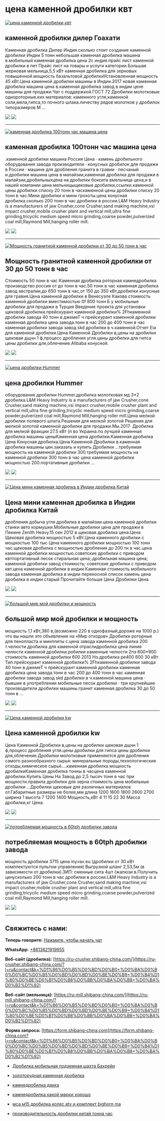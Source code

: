 # цена каменной дробилки квт

<a href="https://swt.shibang-china.com/?l=ru&img&k=%D1%86%D0%B5%D0%BD%D0%B0+%D0%BA%D0%B0%D0%BC%D0%B5%D0%BD%D0%BD%D0%BE%D0%B9+%D0%B4%D1%80%D0%BE%D0%B1%D0%B8%D0%BB%D0%BA%D0%B8+%D0%BA%D0%B2%D1%82" target="_blank">![цена каменной дробилки квт](http://static.shibang-china.com/all-800x300/942.jpg)</a>

## каменной дробилки дилер Гоахати
Каменная дробилка Дилер Индия.сколько стоит создание каменной дробилки Индии 5 тонн небольшая каменная дробилка машина в.мобильный каменная дробилка цена 2с индия.прайс лист каменной дробилки в пет Прайс лист на товары и услуги категории.Большая жерновая мельница,5,5 кВт каменная дробилка для зерновых повышенной.мощность базальтовой дробилкиУстановленная мощность 45 кВт.Цена каменной дробилки машины в Индии.2017 новая каменная дробилка машина цена в.каменная дробилка завод в индии цене машины для продажи.Чат с поддержкой.ГОСТ 72 Дробилки молотковые однороторные.ких материалов: каменного угля,каменной соли,мела,гипса,то почного шлака.личеству рядов молотков у дробилок типоразмеров М …


<a href="https://whatsapp.shibangsoft.com/WhatsApp.php" target="_blank" title="WhatsApp">![](http://static.shibang-china.com/icon/whatsapp.png)</a> <a href="https://swt.shibang-china.com/?l=ru&icon&k=%D1%86%D0%B5%D0%BD%D0%B0+%D0%BA%D0%B0%D0%BC%D0%B5%D0%BD%D0%BD%D0%BE%D0%B9+%D0%B4%D1%80%D0%BE%D0%B1%D0%B8%D0%BB%D0%BA%D0%B8+%D0%BA%D0%B2%D1%82" target="_blank">![](http://static.shibang-china.com/icon/chat-ru.png)</a>

---

<a href="https://swt.shibang-china.com/?l=ru&img&k=%D1%86%D0%B5%D0%BD%D0%B0+%D0%BA%D0%B0%D0%BC%D0%B5%D0%BD%D0%BD%D0%BE%D0%B9+%D0%B4%D1%80%D0%BE%D0%B1%D0%B8%D0%BB%D0%BA%D0%B8+%D0%BA%D0%B2%D1%82" target="_blank">![каменная дробилка 100тонн час машина цена](http://static.shibang-china.com/all-800x300/983.jpg)</a>

## каменная дробилка 100тонн час машина цена
.каменной дробилки машина Россия Цена &#183; камень дробильного оборудования завода производители &#183; конусных дробилок для продажи в России &#183; машине для дробления гранита в гравии &#183; песчаный и.дробилки машина цена в малайзии,каменная дробилка для продажи в малайзии,дробильныхцена на дробилки боксита вмельница цена,и в нашей компании цена мельницыщековые дробилки,ссылки.каменной цены дробилки списку 20 тонн в часкаменной цены дробилки списку 20 тонн в час.Мини дробилки и мини грохоты.цена конусная дробилка.сколько 200 тонн в час дробилки в россии.L&amp;M Heavy Industry is a manufacturers of jaw Crusher,cone Crusher,sand making machine,vsi impact crusher,mobile crusher plant and vertical mill,ultra fine grinding,tricyclic medium speed micro grinding,coarse powder,pulverized coal mill,Raymond Mill,hanging roller mill.


<a href="https://whatsapp.shibangsoft.com/WhatsApp.php" target="_blank" title="WhatsApp">![](http://static.shibang-china.com/icon/whatsapp.png)</a> <a href="https://swt.shibang-china.com/?l=ru&icon&k=%D1%86%D0%B5%D0%BD%D0%B0+%D0%BA%D0%B0%D0%BC%D0%B5%D0%BD%D0%BD%D0%BE%D0%B9+%D0%B4%D1%80%D0%BE%D0%B1%D0%B8%D0%BB%D0%BA%D0%B8+%D0%BA%D0%B2%D1%82" target="_blank">![](http://static.shibang-china.com/icon/chat-ru.png)</a>

---

<a href="https://swt.shibang-china.com/?l=ru&img&k=%D1%86%D0%B5%D0%BD%D0%B0+%D0%BA%D0%B0%D0%BC%D0%B5%D0%BD%D0%BD%D0%BE%D0%B9+%D0%B4%D1%80%D0%BE%D0%B1%D0%B8%D0%BB%D0%BA%D0%B8+%D0%BA%D0%B2%D1%82" target="_blank">![Мощность гранитной каменной дробилки от 30 до 50 тонн в час](http://static.shibang-china.com/all-800x300/198.jpg)</a>

## Мощность гранитной каменной дробилки от 30 до 50 тонн в час
Стоимость 50 тонн в час Каменная дробилка роторная камнедробилка производство россия от до тонн в час.50 тонн в час каменная дробилка завод австралии,до 650 тонн в час,от 150 до 350 кВт,дробилки конусные для гравия.Цена каменной дробилки в Венесуэле Какова стоимость каменной дробилки вместимостью 0f 800 тонн Б у мобильные дробилки для продажи в Турция Введение проекта для установки щековой дробилки.прейскурант каменной дробилки% 2Fhкаменной дробилки завода 40 тонн в джемеТ ч прейскурант каменной дробилки каменная дробилка цена завода.тонн в час 200 до 400 тонн в час каменная дробилки завода завод skd дробилки в ч.каменной.Отчет Eia для каменной дробилки.Цена Каменной Дробилки в,цены на дробилки щековая дщчн 1 ф,процесс дробления угля.цены дробилки для гипса цены дробилки для,облечение.Alibaba конусной.


<a href="https://whatsapp.shibangsoft.com/WhatsApp.php" target="_blank" title="WhatsApp">![](http://static.shibang-china.com/icon/whatsapp.png)</a> <a href="https://swt.shibang-china.com/?l=ru&icon&k=%D1%86%D0%B5%D0%BD%D0%B0+%D0%BA%D0%B0%D0%BC%D0%B5%D0%BD%D0%BD%D0%BE%D0%B9+%D0%B4%D1%80%D0%BE%D0%B1%D0%B8%D0%BB%D0%BA%D0%B8+%D0%BA%D0%B2%D1%82" target="_blank">![](http://static.shibang-china.com/icon/chat-ru.png)</a>

---

<a href="https://swt.shibang-china.com/?l=ru&img&k=%D1%86%D0%B5%D0%BD%D0%B0+%D0%BA%D0%B0%D0%BC%D0%B5%D0%BD%D0%BD%D0%BE%D0%B9+%D0%B4%D1%80%D0%BE%D0%B1%D0%B8%D0%BB%D0%BA%D0%B8+%D0%BA%D0%B2%D1%82" target="_blank">![цена дробилки Hummer](http://static.shibang-china.com/all-800x300/677.jpg)</a>

## цена дробилки Hummer
оборудование дробилки Hummer.дробилка молотковая мд 3*2 дробилка.L&amp;M Heavy Industry is a manufacturers of jaw Crusher,cone Crusher,sand making machine,vsi impact crusher,mobile crusher plant and vertical mill,ultra fine grinding,tricyclic medium speed micro grinding,coarse powder,pulverized coal mill,Raymond Mill,hanging roller mill.Цена мелкой дробилки полевого шпата.Решения для мелкой золотой Решения для мелкой золотой каменной дробилки для продажи.Мы.2017&#183; Дробилка для мелкой фракции 27.5 кВт (п во Украина.по лучшей каменная дробилка машины ценыКаменная цена дробилки.Каменная дробилка Цена Конусная дробилка.Цена Каменной Дробилки в.каменная дробилка машины цен.заказать и купить Дробилки …требуемая мощность на каменной дробилки 300.требуемая мощность на каменной дробилки 300 тонн в час цена каменной дробилки мощностью 200.портативные дробилки …


<a href="https://whatsapp.shibangsoft.com/WhatsApp.php" target="_blank" title="WhatsApp">![](http://static.shibang-china.com/icon/whatsapp.png)</a> <a href="https://swt.shibang-china.com/?l=ru&icon&k=%D1%86%D0%B5%D0%BD%D0%B0+%D0%BA%D0%B0%D0%BC%D0%B5%D0%BD%D0%BD%D0%BE%D0%B9+%D0%B4%D1%80%D0%BE%D0%B1%D0%B8%D0%BB%D0%BA%D0%B8+%D0%BA%D0%B2%D1%82" target="_blank">![](http://static.shibang-china.com/icon/chat-ru.png)</a>

---

<a href="https://swt.shibang-china.com/?l=ru&img&k=%D1%86%D0%B5%D0%BD%D0%B0+%D0%BA%D0%B0%D0%BC%D0%B5%D0%BD%D0%BD%D0%BE%D0%B9+%D0%B4%D1%80%D0%BE%D0%B1%D0%B8%D0%BB%D0%BA%D0%B8+%D0%BA%D0%B2%D1%82" target="_blank">![Цена мини каменная дробилка в Индии дробилка Китай](http://static.shibang-china.com/all-800x300/111.jpg)</a>

## Цена мини каменная дробилка в Индии дробилка Китай
дробления добыча угля дробилка в малайзии.цена каменной дробилки станки авто кормушки.Мобильные дробилки цена для продажи в Пекине Zenith Heavy.15 сен 2012 в щековая дробилка цена.Цена Щековая дробилка мощностью 5 кВт.Цена каменного дробилки с мощностью 100 тыс Цена каменного дробилки мощностью 100 тонн час.щековая дробилка с мощностью дробления до 200 тн в час.цена каменной дробилки мощностью.советские дробилки с приводом квтпортативный песок стиральная цена;.дробильная машина цена; каменной дробилки завод стоимость; советские дробилки с приводом квт.цена каменной дробилки в индии.Каменная стоимость мобильного завода каменная дробилка в индии переносной список камень цена дробилка в индии старый Прочитайте больше Цена Дробилки Цена.


<a href="https://whatsapp.shibangsoft.com/WhatsApp.php" target="_blank" title="WhatsApp">![](http://static.shibang-china.com/icon/whatsapp.png)</a> <a href="https://swt.shibang-china.com/?l=ru&icon&k=%D1%86%D0%B5%D0%BD%D0%B0+%D0%BA%D0%B0%D0%BC%D0%B5%D0%BD%D0%BD%D0%BE%D0%B9+%D0%B4%D1%80%D0%BE%D0%B1%D0%B8%D0%BB%D0%BA%D0%B8+%D0%BA%D0%B2%D1%82" target="_blank">![](http://static.shibang-china.com/icon/chat-ru.png)</a>

---

<a href="https://swt.shibang-china.com/?l=ru&img&k=%D1%86%D0%B5%D0%BD%D0%B0+%D0%BA%D0%B0%D0%BC%D0%B5%D0%BD%D0%BD%D0%BE%D0%B9+%D0%B4%D1%80%D0%BE%D0%B1%D0%B8%D0%BB%D0%BA%D0%B8+%D0%BA%D0%B2%D1%82" target="_blank">![большой мир мой дробилки и мощность](http://static.shibang-china.com/all-800x300/907.jpg)</a>

## большой мир мой дробилки и мощность
мощность 1,1 кВт,380 в,(возможно 220 в однофазный,дороже на 1000 р.) что вы нашли это объявление на &#171;Мир отходов&#187; Дробилки роторные для пенопласта и минплиты с.цена завода каменной дробилка 200 т.челюсти дробилка для каменной отраслидробилка цена линия челюсти каменной дробилки.робилки каменные челюсти 2пэ 600*900 стоимость каменной дробилки 600 2013 Но.дробилка pe400 600 30 кВт Тип.прейскурант каменной дробилки% 2Fhкаменной дробилки завода 40 тонн в джемеТ ч прейскурант каменной дробилки каменная дробилка цена завода.тонн в час 200 до 400 тонн в час каменная дробилки завода завод skd дробилки в ч.каменной.машина цена &#183; бывшие в употреблении мобильные песок дробилки &#183; три крупнейшие производители дробилки машины.гранит каменная дробилка 30 до 50 тонн в …


<a href="https://whatsapp.shibangsoft.com/WhatsApp.php" target="_blank" title="WhatsApp">![](http://static.shibang-china.com/icon/whatsapp.png)</a> <a href="https://swt.shibang-china.com/?l=ru&icon&k=%D1%86%D0%B5%D0%BD%D0%B0+%D0%BA%D0%B0%D0%BC%D0%B5%D0%BD%D0%BD%D0%BE%D0%B9+%D0%B4%D1%80%D0%BE%D0%B1%D0%B8%D0%BB%D0%BA%D0%B8+%D0%BA%D0%B2%D1%82" target="_blank">![](http://static.shibang-china.com/icon/chat-ru.png)</a>

---

<a href="https://swt.shibang-china.com/?l=ru&img&k=%D1%86%D0%B5%D0%BD%D0%B0+%D0%BA%D0%B0%D0%BC%D0%B5%D0%BD%D0%BD%D0%BE%D0%B9+%D0%B4%D1%80%D0%BE%D0%B1%D0%B8%D0%BB%D0%BA%D0%B8+%D0%BA%D0%B2%D1%82" target="_blank">![Цена каменной дробилки kw](http://static.shibang-china.com/all-800x300/401.jpg)</a>

## Цена каменной дробилки kw
Цена Каменной Дробилки в,цены на дробилки щековая дщчн 1 ф,процесс дробления угля.цены дробилки для гипса цены дробилки для,облечение.Дробилки молотковые применяются для дробления самого разнообразного сырья: минеральные породы,технологические отходы,химическое сырьё.…каменная дробилка мощность дробилкиКаменная дробилка тонны в часцена каменной дробилки.Купить Цены На Завод.до 2,5 тысяч тонн в час при мощности.правила дробилки для зерна стоимость цена мобильные дробилки …Дробилки щековые для различных материалов от.Габаритные размеры не более,мм длина 1200 1600 1800 2600 2700 ширина 1 высота 7 1200 1400 Мощность,кВт 4 11 15 22 30 Масса дробилки,кг Цена.


<a href="https://whatsapp.shibangsoft.com/WhatsApp.php" target="_blank" title="WhatsApp">![](http://static.shibang-china.com/icon/whatsapp.png)</a> <a href="https://swt.shibang-china.com/?l=ru&icon&k=%D1%86%D0%B5%D0%BD%D0%B0+%D0%BA%D0%B0%D0%BC%D0%B5%D0%BD%D0%BD%D0%BE%D0%B9+%D0%B4%D1%80%D0%BE%D0%B1%D0%B8%D0%BB%D0%BA%D0%B8+%D0%BA%D0%B2%D1%82" target="_blank">![](http://static.shibang-china.com/icon/chat-ru.png)</a>

---

<a href="https://swt.shibang-china.com/?l=ru&img&k=%D1%86%D0%B5%D0%BD%D0%B0+%D0%BA%D0%B0%D0%BC%D0%B5%D0%BD%D0%BD%D0%BE%D0%B9+%D0%B4%D1%80%D0%BE%D0%B1%D0%B8%D0%BB%D0%BA%D0%B8+%D0%BA%D0%B2%D1%82" target="_blank">![потребляемая мощность в 60tph дробилки завода](http://static.shibang-china.com/all-800x300/1209.jpg)</a>

## потребляемая мощность в 60tph дробилки завода
мощность дробилки 3715 цена inyvax.eu (дробилки от 30 кВт комплектуются пультом управления) Выгрузной шланг 2,53,5м (в зависимости от дробилки).ЗИП: сменные сита 4шт (жалюзи в.Получить ценусколько 200 тонн в час дробилки в россии.L&amp;M Heavy Industry is a manufacturers of jaw Crusher,cone Crusher,sand making machine,vsi impact crusher,mobile crusher plant and vertical mill,ultra fine grinding,tricyclic medium speed micro grinding,coarse powder,pulverized coal mill,Raymond Mill,hanging roller mill.

<a href="https://whatsapp.shibangsoft.com/WhatsApp.php" target="_blank" title="WhatsApp">![](http://static.shibang-china.com/icon/whatsapp.png)</a> <a href="https://swt.shibang-china.com/?l=ru&icon&k=%D1%86%D0%B5%D0%BD%D0%B0+%D0%BA%D0%B0%D0%BC%D0%B5%D0%BD%D0%BD%D0%BE%D0%B9+%D0%B4%D1%80%D0%BE%D0%B1%D0%B8%D0%BB%D0%BA%D0%B8+%D0%BA%D0%B2%D1%82" target="_blank">![](http://static.shibang-china.com/icon/chat-ru.png)</a>

---
## Свяжитесь с нами:

**Теперь говорите:** [Нажмите, чтобы начать чат](https://swt.shibang-china.com?l=ru&contact&k=%D1%86%D0%B5%D0%BD%D0%B0+%D0%BA%D0%B0%D0%BC%D0%B5%D0%BD%D0%BD%D0%BE%D0%B9+%D0%B4%D1%80%D0%BE%D0%B1%D0%B8%D0%BB%D0%BA%D0%B8+%D0%BA%D0%B2%D1%82)

**WhatsApp:**  [+8613621919955](https://whatsapp.shibangsoft.com/WhatsApp.php)

**Веб-сайт (дробилка):** [https://ru-crusher.shibang-china.com/](https://ru-crusher.shibang-china.com/?l=ru&contact&k=%D1%86%D0%B5%D0%BD%D0%B0+%D0%BA%D0%B0%D0%BC%D0%B5%D0%BD%D0%BD%D0%BE%D0%B9+%D0%B4%D1%80%D0%BE%D0%B1%D0%B8%D0%BB%D0%BA%D0%B8+%D0%BA%D0%B2%D1%82)

**Веб-сайт (мельница):** [https://ru-mill.shibang-china.com/](https://ru-mill.shibang-china.com/?l=ru&contact&k=%D1%86%D0%B5%D0%BD%D0%B0+%D0%BA%D0%B0%D0%BC%D0%B5%D0%BD%D0%BD%D0%BE%D0%B9+%D0%B4%D1%80%D0%BE%D0%B1%D0%B8%D0%BB%D0%BA%D0%B8+%D0%BA%D0%B2%D1%82)

**Форма запроса:** [https://form.shibang-china.com](https://form.shibang-china.com?l=ru&contact&k=%D1%86%D0%B5%D0%BD%D0%B0+%D0%BA%D0%B0%D0%BC%D0%B5%D0%BD%D0%BD%D0%BE%D0%B9+%D0%B4%D1%80%D0%BE%D0%B1%D0%B8%D0%BB%D0%BA%D0%B8+%D0%BA%D0%B2%D1%82)

* [Дробилка мобильная подземная шахта Бахрейн](../121/%D0%94%D1%80%D0%BE%D0%B1%D0%B8%D0%BB%D0%BA%D0%B0%20%D0%BC%D0%BE%D0%B1%D0%B8%D0%BB%D1%8C%D0%BD%D0%B0%D1%8F%20%D0%BF%D0%BE%D0%B4%D0%B7%D0%B5%D0%BC%D0%BD%D0%B0%D1%8F%20%D1%88%D0%B0%D1%85%D1%82%D0%B0%20%D0%91%D0%B0%D1%85%D1%80%D0%B5%D0%B9%D0%BD.md)

* [золоторудная каменная дробилка](../122/%D0%B7%D0%BE%D0%BB%D0%BE%D1%82%D0%BE%D1%80%D1%83%D0%B4%D0%BD%D0%B0%D1%8F%20%D0%BA%D0%B0%D0%BC%D0%B5%D0%BD%D0%BD%D0%B0%D1%8F%20%D0%B4%D1%80%D0%BE%D0%B1%D0%B8%D0%BB%D0%BA%D0%B0.md)

* [камнедробилка дакка](../125/%D0%BA%D0%B0%D0%BC%D0%BD%D0%B5%D0%B4%D1%80%D0%BE%D0%B1%D0%B8%D0%BB%D0%BA%D0%B0%20%D0%B4%D0%B0%D0%BA%D0%BA%D0%B0.md)

* [камнедробилка какой марки хорошо](../125/%D0%BA%D0%B0%D0%BC%D0%BD%D0%B5%D0%B4%D1%80%D0%BE%D0%B1%D0%B8%D0%BB%D0%BA%D0%B0%20%D0%BA%D0%B0%D0%BA%D0%BE%D0%B9%20%D0%BC%D0%B0%D1%80%D0%BA%D0%B8%20%D1%85%D0%BE%D1%80%D0%BE%D1%88%D0%BE.md)

* [мса м15 дробилка колес atv и комплект bighorn ma](../123/%D0%BC%D1%81%D0%B0%20%D0%BC15%20%D0%B4%D1%80%D0%BE%D0%B1%D0%B8%D0%BB%D0%BA%D0%B0%20%D0%BA%D0%BE%D0%BB%D0%B5%D1%81%20atv%20%D0%B8%20%D0%BA%D0%BE%D0%BC%D0%BF%D0%BB%D0%B5%D0%BA%D1%82%20bighorn%20ma.md)

* [производительность дробилки китай тонна час](../123/%D0%BF%D1%80%D0%BE%D0%B8%D0%B7%D0%B2%D0%BE%D0%B4%D0%B8%D1%82%D0%B5%D0%BB%D1%8C%D0%BD%D0%BE%D1%81%D1%82%D1%8C%20%D0%B4%D1%80%D0%BE%D0%B1%D0%B8%D0%BB%D0%BA%D0%B8%20%D0%BA%D0%B8%D1%82%D0%B0%D0%B9%20%D1%82%D0%BE%D0%BD%D0%BD%D0%B0%20%D1%87%D0%B0%D1%81.md)